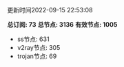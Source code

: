 更新时间2022-09-15 22:53:08

**总订阅: 73**
**总节点: 3136**
**有效节点: 1005**
- ss节点: 631
- v2ray节点: 305
- trojan节点: 69
